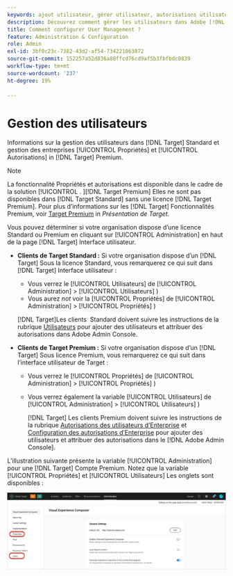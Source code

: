 ```yaml
---
keywords: ajout utilisateur, gérer utilisateur, autorisations utilisateur
description: Découvrez comment gérer les utilisateurs dans Adobe [!DNL Target] Standard et gestion des propriétés et des autorisations de l’entreprise dans Adobe [!DNL Target] Premium.
title: Comment configurer User Management ?
feature: Administration & Configuration
role: Admin
exl-id: 3bf0c23c-7382-43d2-af54-734221063872
source-git-commit: 152257a52d836a88ffcd76cd9af5b3fbfbdc0839
workflow-type: tm+mt
source-wordcount: '237'
ht-degree: 19%

---
```


# Gestion des utilisateurs

Informations sur la gestion des utilisateurs dans [!DNL Target] Standard et gestion des entreprises [!UICONTROL Propriétés] et [!UICONTROL Autorisations] in [!DNL Target] Premium.

>[!NOTE]
>
>La fonctionnalité Propriétés et autorisations est disponible dans le cadre de la solution [!UICONTROL . ][!DNL Target Premium] Elles ne sont pas disponibles dans [!DNL Target Standard] sans une licence [!DNL Target Premium]. Pour plus d’informations sur les [!DNL Target] Fonctionnalités Premium, voir [Target Premium](/help/main/c-intro/intro.md#premium) in *Présentation de Target*.

Vous pouvez déterminer si votre organisation dispose d’une licence Standard ou Premium en cliquant sur [!UICONTROL Administration] en haut de la page [!DNL Target] Interface utilisateur.

* **Clients de Target Standard :** Si votre organisation dispose d’un [!DNL Target] Sous la licence Standard, vous remarquerez ce qui suit dans [!DNL Target] Interface utilisateur :

   * Vous verrez le [!UICONTROL Utilisateurs] de [!UICONTROL Administration] > [!UICONTROL Utilisateurs] )
   * Vous aurez *not* voir la [!UICONTROL Propriétés] de [!UICONTROL Administration] > [!UICONTROL Propriétés] )

   [!DNL Target]Les clients  Standard doivent suivre les instructions de la rubrique [Utilisateurs](/help/main/administrating-target/c-user-management/c-user-management/user-management.md) pour ajouter des utilisateurs et attribuer des autorisations dans Adobe Admin Console.

* **Clients de Target Premium :** Si votre organisation dispose d’un [!DNL Target] Sous licence Premium, vous remarquerez ce qui suit dans l’interface utilisateur de Target :

   * Vous verrez le [!UICONTROL Propriétés] de [!UICONTROL Administration] > [!UICONTROL Propriétés] )
   * Vous verrez également la variable [!UICONTROL Utilisateurs] de [!UICONTROL Administration] > [!UICONTROL Utilisateurs] )

      [!DNL Target] Les clients Premium doivent suivre les instructions de la rubrique [Autorisations des utilisateurs d’Enterprise](/help/main/administrating-target/c-user-management/property-channel/property-channel.md#concept_E396B16FA2024ADBA27BC056138F9838) et [Configuration des autorisations d’Enterprise](/help/main/administrating-target/c-user-management/property-channel/properties-overview.md#concept_22F2855DBF0D4754B9460F5D68749C71) pour ajouter des utilisateurs et attribuer des autorisations dans le [!DNL Adobe Admin Console].

L’illustration suivante présente la variable [!UICONTROL Administration] pour une [!DNL Target] Compte Premium. Notez que la variable [!UICONTROL Propriétés] et [!UICONTROL Utilisateurs] Les onglets sont disponibles :

![Onglet Administration](/help/main/administrating-target/assets/premium.png)

